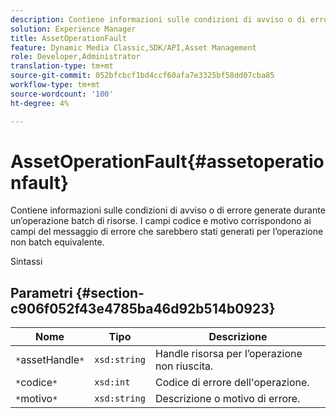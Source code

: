 ```yaml
---
description: Contiene informazioni sulle condizioni di avviso o di errore generate durante un’operazione batch di risorse. I campi codice e motivo corrispondono ai campi del messaggio di errore che sarebbero stati generati per l’operazione non batch equivalente.
solution: Experience Manager
title: AssetOperationFault
feature: Dynamic Media Classic,SDK/API,Asset Management
role: Developer,Administrator
translation-type: tm+mt
source-git-commit: 052bfcbcf1bd4ccf60afa7e3325bf58dd07cba85
workflow-type: tm+mt
source-wordcount: '100'
ht-degree: 4%

---
```



# AssetOperationFault{#assetoperationfault}

Contiene informazioni sulle condizioni di avviso o di errore generate durante un’operazione batch di risorse. I campi codice e motivo corrispondono ai campi del messaggio di errore che sarebbero stati generati per l’operazione non batch equivalente.

Sintassi

## Parametri {#section-c906f052f43e4785ba46d92b514b0923}

| Nome | Tipo | Descrizione |
|---|---|---|
| `*`assetHandle`*` | `xsd:string` | Handle risorsa per l’operazione non riuscita. |
| `*`codice`*` | `xsd:int` | Codice di errore dell&#39;operazione. |
| `*`motivo`*` | `xsd:string` | Descrizione o motivo di errore. |

